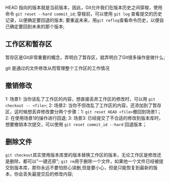 HEAD 指向的版本就是当前版本，因此，Git允许我们在版本历史之间穿梭，使用命令 `git reset --hard commit_id`;
穿梭前，可以使用 `git log` 查看提交的历史记录，以便确定要回退的版本;
要重返未来，用`git reflog`查看命令历史，以便自己确定要回到未来的那个版本;

## 工作区和暂存区
暂存区是Git非常重要的概念，弄明白了暂存区，就弄明白了Git很多操作是做什么;

git 是通过的文件修改从而管理整个工作区的工作情况

## 撤销修改
1: 场景1: 当你该乱了工作区的内容，想直接丢弃工作区的修改时，可以用 `git checkout -- <file>`;
2: 场景2: 当你不但改乱了工作区的内容，还添加到了暂存区，这时候想丢弃修改要分两个步骤：1: `git reset HEAD <file>`撤回到场景1；2: 在使用场景1的操作进行回退;
3: 场景3: 已经提交了不合适的修改到版本库时，想要撤销本次提交，可以使用 `git reset commit_id --hard` 回退版本；

## 删除文件
`git checkout`其实使用版本库里的版本替换工作区的版本，无论工作区是修改还是删除，都可以"一键还原";
`git rm`用于删除一个文件，如果他一个文件已经被提交到版本库，那你永远不要怕担心误删,但是要小心，但是只能恢复到最新的版本，你会丢失最提交后的修改内容;
